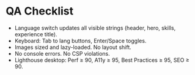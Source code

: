 # QA Checklist

- Language switch updates all visible strings (header, hero, skills, experience title).
- Keyboard: Tab to lang buttons, Enter/Space toggles.
- Images sized and lazy-loaded. No layout shift.
- No console errors. No CSP violations.
- Lighthouse desktop: Perf ≥ 90, A11y ≥ 95, Best Practices ≥ 95, SEO ≥ 90.
